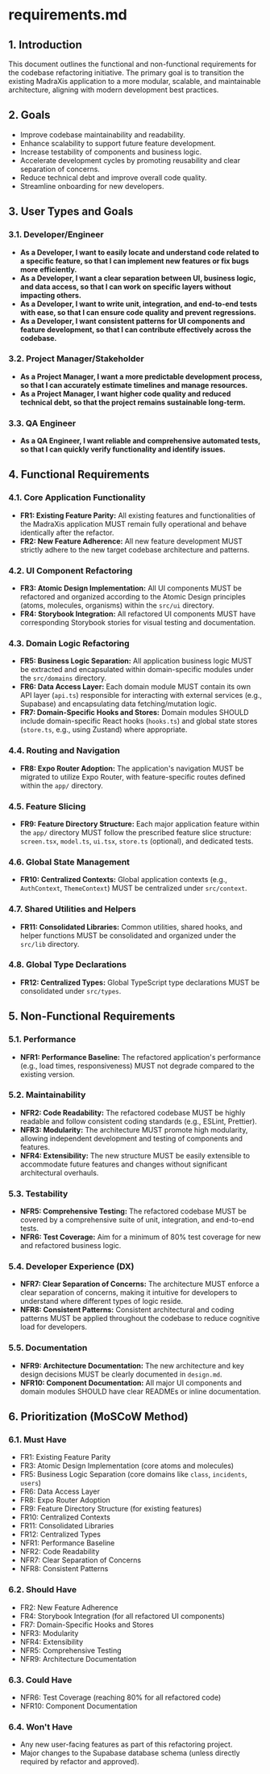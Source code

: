 # requirements.md

## 1. Introduction
This document outlines the functional and non-functional requirements for the codebase refactoring initiative. The primary goal is to transition the existing MadraXis application to a more modular, scalable, and maintainable architecture, aligning with modern development best practices.

## 2. Goals
*   Improve codebase maintainability and readability.
*   Enhance scalability to support future feature development.
*   Increase testability of components and business logic.
*   Accelerate development cycles by promoting reusability and clear separation of concerns.
*   Reduce technical debt and improve overall code quality.
*   Streamline onboarding for new developers.

## 3. User Types and Goals

### 3.1. Developer/Engineer
*   **As a Developer, I want to easily locate and understand code related to a specific feature, so that I can implement new features or fix bugs more efficiently.**
*   **As a Developer, I want a clear separation between UI, business logic, and data access, so that I can work on specific layers without impacting others.**
*   **As a Developer, I want to write unit, integration, and end-to-end tests with ease, so that I can ensure code quality and prevent regressions.**
*   **As a Developer, I want consistent patterns for UI components and feature development, so that I can contribute effectively across the codebase.**

### 3.2. Project Manager/Stakeholder
*   **As a Project Manager, I want a more predictable development process, so that I can accurately estimate timelines and manage resources.**
*   **As a Project Manager, I want higher code quality and reduced technical debt, so that the project remains sustainable long-term.**

### 3.3. QA Engineer
*   **As a QA Engineer, I want reliable and comprehensive automated tests, so that I can quickly verify functionality and identify issues.**

## 4. Functional Requirements

### 4.1. Core Application Functionality
*   **FR1: Existing Feature Parity:** All existing features and functionalities of the MadraXis application MUST remain fully operational and behave identically after the refactor.
*   **FR2: New Feature Adherence:** All new feature development MUST strictly adhere to the new target codebase architecture and patterns.

### 4.2. UI Component Refactoring
*   **FR3: Atomic Design Implementation:** All UI components MUST be refactored and organized according to the Atomic Design principles (atoms, molecules, organisms) within the `src/ui` directory.
*   **FR4: Storybook Integration:** All refactored UI components MUST have corresponding Storybook stories for visual testing and documentation.

### 4.3. Domain Logic Refactoring
*   **FR5: Business Logic Separation:** All application business logic MUST be extracted and encapsulated within domain-specific modules under the `src/domains` directory.
*   **FR6: Data Access Layer:** Each domain module MUST contain its own API layer (`api.ts`) responsible for interacting with external services (e.g., Supabase) and encapsulating data fetching/mutation logic.
*   **FR7: Domain-Specific Hooks and Stores:** Domain modules SHOULD include domain-specific React hooks (`hooks.ts`) and global state stores (`store.ts`, e.g., using Zustand) where appropriate.

### 4.4. Routing and Navigation
*   **FR8: Expo Router Adoption:** The application's navigation MUST be migrated to utilize Expo Router, with feature-specific routes defined within the `app/` directory.

### 4.5. Feature Slicing
*   **FR9: Feature Directory Structure:** Each major application feature within the `app/` directory MUST follow the prescribed feature slice structure: `screen.tsx`, `model.ts`, `ui.tsx`, `store.ts` (optional), and dedicated tests.

### 4.6. Global State Management
*   **FR10: Centralized Contexts:** Global application contexts (e.g., `AuthContext`, `ThemeContext`) MUST be centralized under `src/context`.

### 4.7. Shared Utilities and Helpers
*   **FR11: Consolidated Libraries:** Common utilities, shared hooks, and helper functions MUST be consolidated and organized under the `src/lib` directory.

### 4.8. Global Type Declarations
*   **FR12: Centralized Types:** Global TypeScript type declarations MUST be consolidated under `src/types`.

## 5. Non-Functional Requirements

### 5.1. Performance
*   **NFR1: Performance Baseline:** The refactored application's performance (e.g., load times, responsiveness) MUST not degrade compared to the existing version.

### 5.2. Maintainability
*   **NFR2: Code Readability:** The refactored codebase MUST be highly readable and follow consistent coding standards (e.g., ESLint, Prettier).
*   **NFR3: Modularity:** The architecture MUST promote high modularity, allowing independent development and testing of components and features.
*   **NFR4: Extensibility:** The new structure MUST be easily extensible to accommodate future features and changes without significant architectural overhauls.

### 5.3. Testability
*   **NFR5: Comprehensive Testing:** The refactored codebase MUST be covered by a comprehensive suite of unit, integration, and end-to-end tests.
*   **NFR6: Test Coverage:** Aim for a minimum of 80% test coverage for new and refactored business logic.

### 5.4. Developer Experience (DX)
*   **NFR7: Clear Separation of Concerns:** The architecture MUST enforce a clear separation of concerns, making it intuitive for developers to understand where different types of logic reside.
*   **NFR8: Consistent Patterns:** Consistent architectural and coding patterns MUST be applied throughout the codebase to reduce cognitive load for developers.

### 5.5. Documentation
*   **NFR9: Architecture Documentation:** The new architecture and key design decisions MUST be clearly documented in `design.md`.
*   **NFR10: Component Documentation:** All major UI components and domain modules SHOULD have clear READMEs or inline documentation.

## 6. Prioritization (MoSCoW Method)

### 6.1. Must Have
*   FR1: Existing Feature Parity
*   FR3: Atomic Design Implementation (core atoms and molecules)
*   FR5: Business Logic Separation (core domains like `class`, `incidents`, `users`)
*   FR6: Data Access Layer
*   FR8: Expo Router Adoption
*   FR9: Feature Directory Structure (for existing features)
*   FR10: Centralized Contexts
*   FR11: Consolidated Libraries
*   FR12: Centralized Types
*   NFR1: Performance Baseline
*   NFR2: Code Readability
*   NFR7: Clear Separation of Concerns
*   NFR8: Consistent Patterns

### 6.2. Should Have
*   FR2: New Feature Adherence
*   FR4: Storybook Integration (for all refactored UI components)
*   FR7: Domain-Specific Hooks and Stores
*   NFR3: Modularity
*   NFR4: Extensibility
*   NFR5: Comprehensive Testing
*   NFR9: Architecture Documentation

### 6.3. Could Have
*   NFR6: Test Coverage (reaching 80% for all refactored code)
*   NFR10: Component Documentation

### 6.4. Won't Have
*   Any new user-facing features as part of this refactoring project.
*   Major changes to the Supabase database schema (unless directly required by refactor and approved).
